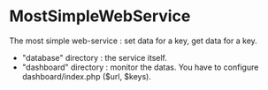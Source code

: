 # MostSimpleWebService
The most simple web-service : set data for a key, get data for a key.

 * "database" directory : the service itself.
 * "dashboard" directory : monitor the datas. You have to configure dashboard/index.php ($url, $keys).

